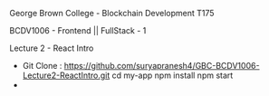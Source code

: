 George Brown College - Blockchain Development T175

BCDV1006 - Frontend || FullStack - 1

Lecture 2 - React Intro

*
  Git Clone : https://github.com/suryapranesh4/GBC-BCDV1006-Lecture2-ReactIntro.git
  cd my-app
  npm install
  npm start
*
